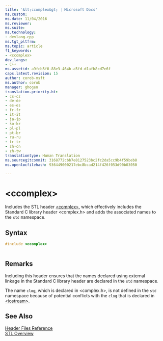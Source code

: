 ```yaml
---
title: '&lt;ccomplex&gt; | Microsoft Docs'
ms.custom: 
ms.date: 11/04/2016
ms.reviewer: 
ms.suite: 
ms.technology:
- devlang-cpp
ms.tgt_pltfrm: 
ms.topic: article
f1_keywords:
- <ccomplex>
dev_langs:
- C++
ms.assetid: a9fcb5f0-88e3-464b-a5fd-d1afb8cd7e6f
caps.latest.revision: 15
author: corob-msft
ms.author: corob
manager: ghogen
translation.priority.ht:
- cs-cz
- de-de
- es-es
- fr-fr
- it-it
- ja-jp
- ko-kr
- pl-pl
- pt-br
- ru-ru
- tr-tr
- zh-cn
- zh-tw
translationtype: Human Translation
ms.sourcegitcommit: 3168772cbb7e8127523bc2fc2da5cc9b4f59beb8
ms.openlocfilehash: 936449000217ebc8bcad214f426f053d90b03050

---
```

# &lt;ccomplex&gt;
Includes the STL header [\<complex>](../standard-library/complex.md), which effectively includes the Standard C library header \<complex.h> and adds the associated names to the `std` namespace.  
  
## Syntax  
  
```cpp  
#include <ccomplex>  
  
```  
  
## Remarks  
 Including this header ensures that the names declared using external linkage in the Standard C library header are declared in the `std` namespace.  
  
 The name `clog`, which is declared in \<complex.h>, is not defined in the `std` namespace because of potential conflicts with the `clog` that is declared in [\<iostream>](../standard-library/iostream.md).  
  
## See Also  
 [Header Files Reference](../standard-library/cpp-standard-library-header-files.md)   
 [STL Overview](../standard-library/cpp-standard-library-overview.md)






<!--HONumber=Jan17_HO2-->


